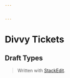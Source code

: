 ```yaml
---


---
```


<h1 id="divvy-tickets">Divvy Tickets</h1>
<h2 id="draft-types">Draft Types</h2>
<blockquote>
<p>Written with <a href="https://stackedit.io/">StackEdit</a>.</p>
</blockquote>

